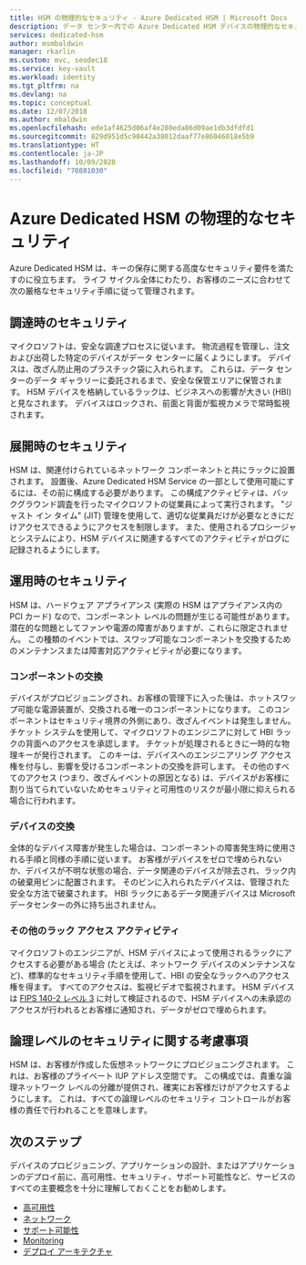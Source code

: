 ```yaml
---
title: HSM の物理的なセキュリティ - Azure Dedicated HSM | Microsoft Docs
description: データ センター内での Azure Dedicated HSM デバイスの物理的なセキュリティに関する情報
services: dedicated-hsm
author: msmbaldwin
manager: rkarlin
ms.custom: mvc, seodec18
ms.service: key-vault
ms.workload: identity
ms.tgt_pltfrm: na
ms.devlang: na
ms.topic: conceptual
ms.date: 12/07/2018
ms.author: mbaldwin
ms.openlocfilehash: ede1af4625d06af4e280eda86d09ae1db3dfdfd1
ms.sourcegitcommit: 829d951d5c90442a38012daaf77e86046018e5b9
ms.translationtype: HT
ms.contentlocale: ja-JP
ms.lasthandoff: 10/09/2020
ms.locfileid: "70881030"
---
```

# <a name="azure-dedicated-hsm-physical-security"></a>Azure Dedicated HSM の物理的なセキュリティ

Azure Dedicated HSM は、キーの保存に関する高度なセキュリティ要件を満たすのに役立ちます。 ライフ サイクル全体にわたり、お客様のニーズに合わせて次の厳格なセキュリティ手順に従って管理されます。

## <a name="security-through-procurement"></a>調達時のセキュリティ

マイクロソフトは、安全な調達プロセスに従います。 物流過程を管理し、注文および出荷した特定のデバイスがデータ センターに届くようにします。 デバイスは、改ざん防止用のプラスチック袋に入れられます。 これらは、データ センターのデータ ギャラリーに委託されるまで、安全な保管エリアに保管されます。  HSM デバイスを格納しているラックは、ビジネスへの影響が大きい (HBI) と見なされます。 デバイスはロックされ、前面と背面が監視カメラで常時監視されます。

## <a name="security-through-deployment"></a>展開時のセキュリティ

HSM は、関連付けられているネットワーク コンポーネントと共にラックに設置されます。 設置後、Azure Dedicated HSM Service の一部として使用可能にするには、その前に構成する必要があります。 この構成アクティビティは、バックグラウンド調査を行ったマイクロソフトの従業員によって実行されます。 "ジャスト イン タイム" (JIT) 管理を使用して、適切な従業員だけが必要なときにだけアクセスできるようにアクセスを制限します。 また、使用されるプロシージャとシステムにより、HSM デバイスに関連するすべてのアクティビティがログに記録されるようにします。

## <a name="security-in-operations"></a>運用時のセキュリティ

HSM は、ハードウェア アプライアンス (実際の HSM はアプライアンス内の PCI カード) なので、コンポーネント レベルの問題が生じる可能性があります。 潜在的な問題としてファンや電源の障害がありますが、これらに限定されません。 この種類のイベントでは、スワップ可能なコンポーネントを交換するためのメンテナンスまたは障害対応アクティビティが必要になります。

### <a name="component-replacement"></a>コンポーネントの交換

デバイスがプロビジョニングされ、お客様の管理下に入った後は、ホットスワップ可能な電源装置が、交換される唯一のコンポーネントになります。 このコンポーネントはセキュリティ境界の外側にあり、改ざんイベントは発生しません。 チケット システムを使用して、マイクロソフトのエンジニアに対して HBI ラックの背面へのアクセスを承認します。 チケットが処理されるときに一時的な物理キーが発行されます。 このキーは、デバイスへのエンジニアリング アクセス権を付与し、影響を受けるコンポーネントの交換を許可します。 その他のすべてのアクセス (つまり、改ざんイベントの原因となる) は、デバイスがお客様に割り当てられていないためセキュリティと可用性のリスクが最小限に抑えられる場合に行われます。  

### <a name="device-replacement"></a>デバイスの交換

全体的なデバイス障害が発生した場合は、コンポーネントの障害発生時に使用される手順と同様の手順に従います。 お客様がデバイスをゼロで埋められないか、デバイスが不明な状態の場合、データ関連のデバイスが除去され、ラック内の破棄用ビンに配置されます。 そのビンに入れられたデバイスは、管理された安全な方法で破棄されます。 HBI ラックにあるデータ関連デバイスは Microsoft データセンターの外に持ち出されません。

### <a name="other-rack-access-activities"></a>その他のラック アクセス アクティビティ

マイクロソフトのエンジニアが、HSM デバイスによって使用されるラックにアクセスする必要がある場合 (たとえば、ネットワーク デバイスのメンテナンスなど)、標準的なセキュリティ手順を使用して、HBI の安全なラックへのアクセス権を得ます。 すべてのアクセスは、監視ビデオで監視されます。 HSM デバイスは [FIPS 140-2 レベル 3](https://nvlpubs.nist.gov/nistpubs/FIPS/NIST.FIPS.140-2.pdf) に対して検証されるので、HSM デバイスへの未承認のアクセスが行われるとお客様に通知され、データがゼロで埋められます。

## <a name="logical-level-security-considerations"></a>論理レベルのセキュリティに関する考慮事項

HSM は、お客様が作成した仮想ネットワークにプロビジョニングされます。 これは、お客様のプライベート IUP アドレス空間です。  この構成では、貴重な論理ネットワーク レベルの分離が提供され、確実にお客様だけがアクセスするようにします。 これは、すべての論理レベルのセキュリティ コントロールがお客様の責任で行われることを意味します。

## <a name="next-steps"></a>次のステップ

デバイスのプロビジョニング、アプリケーションの設計、またはアプリケーションのデプロイ前に、高可用性、セキュリティ、サポート可能性など、サービスのすべての主要概念を十分に理解しておくことをお勧めします。

* [高可用性](high-availability.md)
* [ネットワーク](networking.md)
* [サポート可能性](supportability.md)
* [Monitoring](monitoring.md)
* [デプロイ アーキテクチャ](deployment-architecture.md)